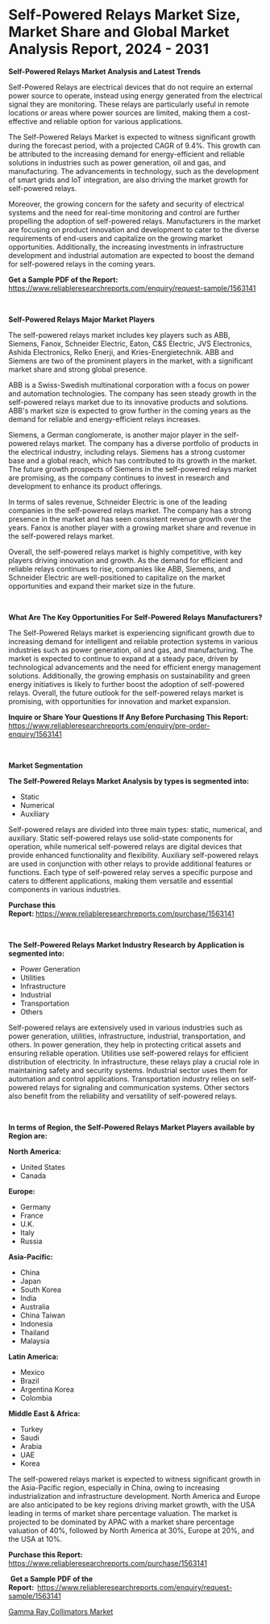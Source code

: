 <p><h1>Self-Powered Relays Market Size, Market Share and Global Market Analysis Report, 2024 - 2031</h1></p><p><strong>Self-Powered Relays Market Analysis and Latest Trends</strong></p>
<p><p>Self-Powered Relays are electrical devices that do not require an external power source to operate, instead using energy generated from the electrical signal they are monitoring. These relays are particularly useful in remote locations or areas where power sources are limited, making them a cost-effective and reliable option for various applications.</p><p>The Self-Powered Relays Market is expected to witness significant growth during the forecast period, with a projected CAGR of 9.4%. This growth can be attributed to the increasing demand for energy-efficient and reliable solutions in industries such as power generation, oil and gas, and manufacturing. The advancements in technology, such as the development of smart grids and IoT integration, are also driving the market growth for self-powered relays.</p><p>Moreover, the growing concern for the safety and security of electrical systems and the need for real-time monitoring and control are further propelling the adoption of self-powered relays. Manufacturers in the market are focusing on product innovation and development to cater to the diverse requirements of end-users and capitalize on the growing market opportunities. Additionally, the increasing investments in infrastructure development and industrial automation are expected to boost the demand for self-powered relays in the coming years.</p></p>
<p><strong>Get a Sample PDF of the Report:&nbsp;</strong> <a href="https://www.reliableresearchreports.com/enquiry/request-sample/1563141">https://www.reliableresearchreports.com/enquiry/request-sample/1563141</a></p>
<p>&nbsp;</p>
<p><strong>Self-Powered Relays Major Market Players</strong></p>
<p><p>The self-powered relays market includes key players such as ABB, Siemens, Fanox, Schneider Electric, Eaton, C&S Electric, JVS Electronics, Ashida Electronics, Relko Enerji, and Kries-Energietechnik. ABB and Siemens are two of the prominent players in the market, with a significant market share and strong global presence.</p><p>ABB is a Swiss-Swedish multinational corporation with a focus on power and automation technologies. The company has seen steady growth in the self-powered relays market due to its innovative products and solutions. ABB's market size is expected to grow further in the coming years as the demand for reliable and energy-efficient relays increases.</p><p>Siemens, a German conglomerate, is another major player in the self-powered relays market. The company has a diverse portfolio of products in the electrical industry, including relays. Siemens has a strong customer base and a global reach, which has contributed to its growth in the market. The future growth prospects of Siemens in the self-powered relays market are promising, as the company continues to invest in research and development to enhance its product offerings.</p><p>In terms of sales revenue, Schneider Electric is one of the leading companies in the self-powered relays market. The company has a strong presence in the market and has seen consistent revenue growth over the years. Fanox is another player with a growing market share and revenue in the self-powered relays market.</p><p>Overall, the self-powered relays market is highly competitive, with key players driving innovation and growth. As the demand for efficient and reliable relays continues to rise, companies like ABB, Siemens, and Schneider Electric are well-positioned to capitalize on the market opportunities and expand their market size in the future.</p></p>
<p>&nbsp;</p>
<p><strong>What Are The Key Opportunities For Self-Powered Relays Manufacturers?</strong></p>
<p><p>The Self-Powered Relays market is experiencing significant growth due to increasing demand for intelligent and reliable protection systems in various industries such as power generation, oil and gas, and manufacturing. The market is expected to continue to expand at a steady pace, driven by technological advancements and the need for efficient energy management solutions. Additionally, the growing emphasis on sustainability and green energy initiatives is likely to further boost the adoption of self-powered relays. Overall, the future outlook for the self-powered relays market is promising, with opportunities for innovation and market expansion.</p></p>
<p><strong>Inquire or Share Your Questions If Any Before Purchasing This Report:</strong> <a href="https://www.reliableresearchreports.com/enquiry/pre-order-enquiry/1563141">https://www.reliableresearchreports.com/enquiry/pre-order-enquiry/1563141</a></p>
<p>&nbsp;</p>
<p><strong>Market Segmentation</strong></p>
<p><strong>The Self-Powered Relays Market Analysis by types is segmented into:</strong></p>
<p><ul><li>Static</li><li>Numerical</li><li>Auxiliary</li></ul></p>
<p><p>Self-powered relays are divided into three main types: static, numerical, and auxiliary. Static self-powered relays use solid-state components for operation, while numerical self-powered relays are digital devices that provide enhanced functionality and flexibility. Auxiliary self-powered relays are used in conjunction with other relays to provide additional features or functions. Each type of self-powered relay serves a specific purpose and caters to different applications, making them versatile and essential components in various industries.</p></p>
<p><strong>Purchase this Report:&nbsp;</strong><a href="https://www.reliableresearchreports.com/purchase/1563141">https://www.reliableresearchreports.com/purchase/1563141</a></p>
<p>&nbsp;</p>
<p><strong>The Self-Powered Relays Market Industry Research by Application is segmented into:</strong></p>
<p><ul><li>Power Generation</li><li>Utilities</li><li>Infrastructure</li><li>Industrial</li><li>Transportation</li><li>Others</li></ul></p>
<p><p>Self-powered relays are extensively used in various industries such as power generation, utilities, infrastructure, industrial, transportation, and others. In power generation, they help in protecting critical assets and ensuring reliable operation. Utilities use self-powered relays for efficient distribution of electricity. In infrastructure, these relays play a crucial role in maintaining safety and security systems. Industrial sector uses them for automation and control applications. Transportation industry relies on self-powered relays for signaling and communication systems. Other sectors also benefit from the reliability and versatility of self-powered relays.</p></p>
<p>&nbsp;</p>
<p><strong>In terms of Region, the Self-Powered Relays Market Players available by Region are:</strong></p>
<p>
    <p> <strong> North America: </strong>
        <ul>
            <li>United States</li>
            <li>Canada</li>
        </ul>
        </p> 
    <p> <strong> Europe: </strong>
        <ul>
            <li>Germany</li>
            <li>France</li>
            <li>U.K.</li>
            <li>Italy</li>
            <li>Russia</li>
        </ul>
        </p> 
    <p> <strong> Asia-Pacific: </strong>
        <ul>
            <li>China</li>
            <li>Japan</li>
            <li>South Korea</li>
            <li>India</li>
            <li>Australia</li>
            <li>China Taiwan</li>
            <li>Indonesia</li>
            <li>Thailand</li>
            <li>Malaysia</li>
        </ul>
        </p> 
    <p> <strong> Latin America: </strong>
        <ul>
            <li>Mexico</li>
            <li>Brazil</li>
            <li>Argentina Korea</li>
            <li>Colombia</li>
        </ul>
        </p> 
    <p> <strong> Middle East & Africa: </strong>
        <ul>
            <li>Turkey</li>
            <li>Saudi</li>
            <li>Arabia</li>
            <li>UAE</li>
            <li>Korea</li>
        </ul>
    </p>
    </p>
<p><p>The self-powered relays market is expected to witness significant growth in the Asia-Pacific region, especially in China, owing to increasing industrialization and infrastructure development. North America and Europe are also anticipated to be key regions driving market growth, with the USA leading in terms of market share percentage valuation. The market is projected to be dominated by APAC with a market share percentage valuation of 40%, followed by North America at 30%, Europe at 20%, and the USA at 10%.</p></p>
<p><strong>Purchase this Report: </strong><a href="https://www.reliableresearchreports.com/purchase/1563141">https://www.reliableresearchreports.com/purchase/1563141</a></p>
<p>&nbsp;<strong>Get a Sample PDF of the Report:&nbsp;&nbsp;</strong><a href="https://www.reliableresearchreports.com/enquiry/request-sample/1563141">https://www.reliableresearchreports.com/enquiry/request-sample/1563141</a></p>
<p><strong></strong></p>
<p><p><a href="https://github.com/mauripalmi/Market-Research-Report-List-1/blob/main/gamma-ray-collimators-market.md">Gamma Ray Collimators Market</a></p></p>